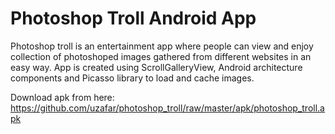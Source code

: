# Photoshop Troll Android App

Photoshop troll is an entertainment app where people can view and enjoy collection of photoshoped images gathered from different websites in an easy way. App is created using ScrollGalleryView, Android architecture components and Picasso library to load and cache images.

Download apk from here: https://github.com/uzafar/photoshop_troll/raw/master/apk/photoshop_troll.apk
